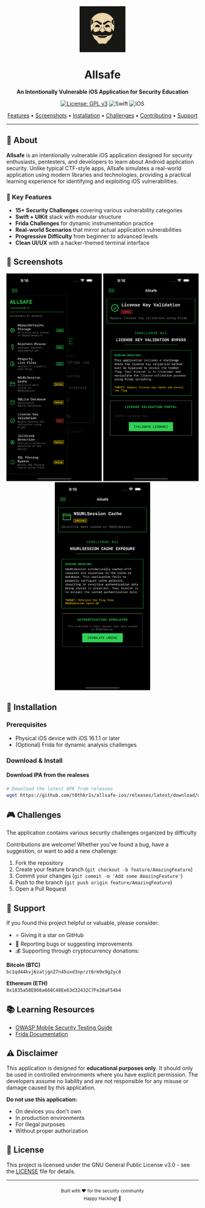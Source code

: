 <div align="center">
  <img src="screenshots/logo.png" alt="Allsafe Logo" width="120"/>
  
  # Allsafe
  
  **An Intentionally Vulnerable iOS Application for Security Education**
  
  [![License: GPL v3](https://img.shields.io/badge/License-GPLv3-blue.svg)](https://www.gnu.org/licenses/gpl-3.0)
  ![Swift](https://img.shields.io/badge/Swift-Swift_Project-FA7343.svg?style=flat&logo=swift)
  ![iOS](https://img.shields.io/badge/iOS-iOS_Project-999999.svg?style=flat&logo=apple)
  
  <p align="center">
    <a href="#features">Features</a> •
    <a href="#screenshots">Screenshots</a> •
    <a href="#installation">Installation</a> •
    <a href="#challenges">Challenges</a> •
    <a href="#contributing">Contributing</a> •
    <a href="#support">Support</a>
  </p>
</div>

---

## 📱 About

**Allsafe** is an intentionally vulnerable iOS application designed for security enthusiasts, pentesters, and developers to learn about Android application security. Unlike typical CTF-style apps, Allsafe simulates a real-world application using modern libraries and technologies, providing a practical learning experience for identifying and exploiting iOS vulnerabilities.

### 🎯 Key Features

- **15+ Security Challenges** covering various vulnerability categories
- **Swift + UIKit** stack with modular structure
- **Frida Challenges** for dynamic instrumentation practice
- **Real-world Scenarios** that mirror actual application vulnerabilities
- **Progressive Difficulty** from beginner to advanced levels
- **Clean UI/UX** with a hacker-themed terminal interface

## 📸 Screenshots

<div align="center">
  <img src="screenshots/screenshot1.png" alt="Main Screen" width="250"/>
  <img src="screenshots/screenshot2.png" alt="Challenge View" width="250"/>
  <img src="screenshots/screenshot3.png" alt="NSUrlSession Challenge" width="250"/>
</div>

## 🚀 Installation

### Prerequisites

- Physical iOS device with iOS 16.1.1 or later
- (Optional) Frida for dynamic analysis challenges

### Download & Install

#### Download IPA from the realeses

```bash
# Download the latest APK from releases
wget https://github.com/t0thkr1s/allsafe-ios/releases/latest/download/allsafe-ios.ipa
```

## 🎮 Challenges

The application contains various security challenges organized by difficulty

Contributions are welcome! Whether you've found a bug, have a suggestion, or want to add a new challenge:

1. Fork the repository
2. Create your feature branch (`git checkout -b feature/AmazingFeature`)
3. Commit your changes (`git commit -m 'Add some AmazingFeature'`)
4. Push to the branch (`git push origin feature/AmazingFeature`)
5. Open a Pull Request

## 💖 Support

If you found this project helpful or valuable, please consider:

- ⭐ Giving it a star on GitHub
- 🐛 Reporting bugs or suggesting improvements
- 💰 Supporting through cryptocurrency donations:

**Bitcoin (BTC)**  
`bc1qd44kvj6zatjgn27n45uxd3nprzt6rm9x9g2yc8`

**Ethereum (ETH)**  
`0x1835a58E866a668C48Ee63d32432C7Fe28aF54b4`

## 📚 Learning Resources

- [OWASP Mobile Security Testing Guide](https://owasp.org/www-project-mobile-security-testing-guide/)
- [Frida Documentation](https://frida.re/docs/home/)

## ⚠️ Disclaimer

This application is designed for **educational purposes only**. It should only be used in controlled environments where you have explicit permission. The developers assume no liability and are not responsible for any misuse or damage caused by this application.

**Do not use this application:**
- On devices you don't own
- In production environments
- For illegal purposes
- Without proper authorization

## 📄 License

This project is licensed under the GNU General Public License v3.0 - see the [LICENSE](LICENSE) file for details.

---

<div align="center">
  <sub>Built with ❤️ for the security community</sub>
  <br>
  <sub>Happy Hacking! 🚀</sub>
</div>
